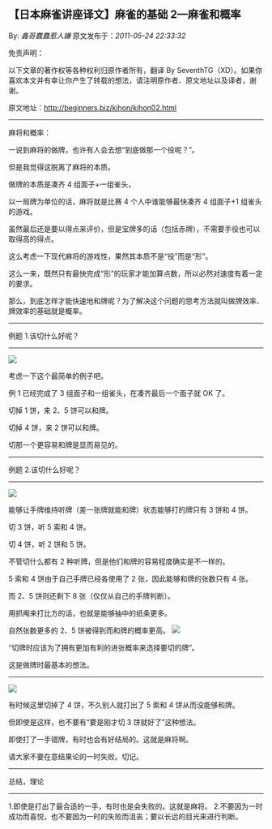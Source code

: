 ## 【日本麻雀讲座译文】麻雀的基础 2—麻雀和概率

By: _鑫哥蠢蠢惹人嫌_ 原文发布于：_2011-05-24 22:33:32_

免责声明：

以下文章的著作权等各种权利归原作者所有，翻译 By
SeventhTG（XD）。如果你喜欢本文并有幸让你产生了转载的想法，请注明原作者、原文地址以及译者，谢谢。

原文地址：http://beginners.biz/kihon/kihon02.html

---

麻将和概率：

一说到麻将的做牌，也许有人会去想“到底做那一个役呢？”。

但是我觉得这脱离了麻将的本质。

做牌的本质是凑齐 4 组面子+一组雀头，

以一局牌为单位的话，麻将就是比赛 4 个人中谁能够最快凑齐 4 组面子+1 组雀头的游戏。

虽然最后还是要以得点来评价，但是宝牌多的话（包括赤牌），不需要手役也可以取得高的得点。

这么考虑一下现代麻将的游戏性，果然其本质不是“役”而是“形”。

这么一来，既然只有最快完成“形”的玩家才能加算点数，所以必然对速度有着一定的要求。

那么，到底怎样才能快速地和牌呢？为了解决这个问题的思考方法就叫做牌效率、牌效率的基础就是概率。

---

例题 1.该切什么好呢？

---

![](http://s15.sinaimg.cn/middle/7f78b76fxa406cec671ae&690)

考虑一下这个最简单的例子吧。

例 1 已经完成了 3 组面子和一组雀头，在凑齐最后一个面子就 OK 了。

切掉 1 饼，来 2、5 饼可以和牌。

切掉 4 饼，来 2 饼可以和牌。

切那一个更容易和牌是显而易见的。

---

例题 2.该切什么好呢？

---

![](http://s3.sinaimg.cn/middle/7f78b76fxa406d88cb8a2&690)

能够让手牌维持听牌（差一张牌就能和牌）状态能够打的牌只有 3 饼和 4 饼。

切 3 饼，听 5 索和 4 饼。

切 4 饼，听 2 饼和 5 饼。

不管切什么都有 2 种听牌，但是他们和牌的容易程度确实是不一样的。

5 索和 4 饼由于自己手牌已经各使用了 2 张，因此能够和牌的张数只有 4 张。

而 2、5 饼则还剩下 8 张（仅仅从自己的手牌判断）。

用抓阄来打比方的话，也就是能够抽中的纸条更多。

自然张数更多的 2、5 饼被得到而和牌的概率更高。
![](http://s14.sinaimg.cn/middle/7f78b76fxa406ff11840d&690)

“切牌时应该为了拥有更加有利的进张概率来选择要切的牌”。

这是做牌时最基本的想法。

---

![](http://s14.sinaimg.cn/middle/7f78b76fxa4070c42a62d&690)

有时候这里切掉了 4 饼，不久别人就打出了 5 索和 4 饼从而没能够和牌。

但即使是这样，也不要有“要是刚才切 3 饼就好了”这种想法。

即使打了一手错牌，有时也会有好结局的。这就是麻将啊。

请大家不要在意结果论的一时失败。切记。

---

总结，理论

---

1.即使是打出了最合适的一手，有时也是会失败的。这就是麻将。 2.不要因为一时成功而喜悦，也不要因为一时的失败而沮丧；要以长远的目光来进行判断。

